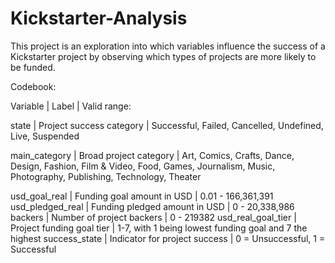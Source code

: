 # Kickstarter-Analysis
This project is an exploration into which variables influence the success of a Kickstarter project by observing which types of projects are more likely to be funded.

Codebook:

  Variable | Label | Valid range:    
  
  state | Project success category | Successful, Failed, Cancelled, Undefined, Live, Suspended
  
  main_category | Broad project category | Art, Comics, Crafts, Dance, Design, Fashion, Film & Video, Food, Games, Journalism, Music, Photography, Publishing, Technology, Theater
  
  usd_goal_real | Funding goal amount in USD | 0.01 - 166,361,391
  usd_pledged_real | Funding pledged amount in USD | 0 - 20,338,986
  backers | Number of project backers | 0 - 219382
  usd_real_goal_tier | Project funding goal tier | 1-7, with 1 being lowest funding goal and 7 the highest
  success_state | Indicator for project success | 0 = Unsuccessful, 1 = Successful                 
